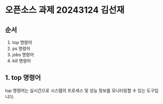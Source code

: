 # 오픈소스 과제 20243124 김선재

## 순서
1. top 명령어
2. ps 명령어
3. jobs 명령어
4. kill 명령어

## 1. top 명령어

top 명령어는 실시간으로 시스템의 프로세스 및 성능 정보를 모니터링할 수 있는 도구입니다.
